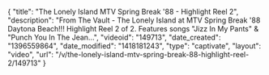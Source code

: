 {
    "title": "The Lonely Island MTV Spring Break '88 - Highlight Reel 2",
    "description": "From The Vault - The Lonely Island at MTV Spring Break '88 Daytona Beach!!! Highlight Reel 2 of 2. Features songs \"Jizz In My Pants\" & \"Punch You In The Jean...",
    "videoid": "149713",
    "date_created": "1396559864",
    "date_modified": "1418181243",
    "type": "captivate",
    "layout": "video",
    "url": "\/v\/the-lonely-island-mtv-spring-break-88-highlight-reel-2\/149713"
}